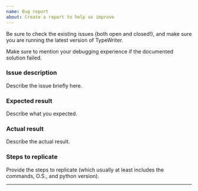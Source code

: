 ```yaml
---
name: Bug report
about: Create a report to help us improve
---
```


Be sure to check the existing issues (both open and closed!), and make sure you are running the latest version of TypeWriter.


Make sure to mention your debugging experience if the documented solution failed.


### Issue description

Describe the issue briefly here.

### Expected result

Describe what you expected.

### Actual result

Describe the actual result.


### Steps to replicate

Provide the steps to replicate (which usually at least includes the commands, O.S., and python version).

-------------------------------------------------------------------------------
